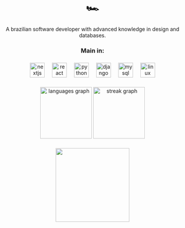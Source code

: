 <h1 align="center">🏎️</h1>

###

<p align="center">A brazilian software developer with advanced knowledge in design and databases.</p>

###

<h3 align="center">Main in:</h3>

###

<div align="center">
  <img src="https://cdn.jsdelivr.net/gh/devicons/devicon/icons/nextjs/nextjs-original.svg" height="40" alt="nextjs logo"  />
  <img width="12" />
  <img src="https://cdn.jsdelivr.net/gh/devicons/devicon/icons/react/react-original.svg" height="40" alt="react logo"  />
  <img width="12" />
  <img src="https://cdn.jsdelivr.net/gh/devicons/devicon/icons/python/python-original.svg" height="40" alt="python logo"  />
  <img width="12" />
  <img src="https://cdn.jsdelivr.net/gh/devicons/devicon/icons/django/django-plain.svg" height="40" alt="django logo"  />
  <img width="12" />
  <img src="https://cdn.jsdelivr.net/gh/devicons/devicon/icons/mysql/mysql-original.svg" height="40" alt="mysql logo"  />
  <img width="12" />
  <img src="https://cdn.jsdelivr.net/gh/devicons/devicon/icons/linux/linux-original.svg" height="40" alt="linux logo"  />
</div>

###

<div align="center">
  <img src="https://github-readme-stats.vercel.app/api/top-langs?username=samuelprimo&locale=en&hide_title=false&layout=compact&card_width=320&langs_count=5&theme=great-gatsby&hide_border=false&order=2" height="140" alt="languages graph"  />
  <img src="https://streak-stats.demolab.com?user=samuelprimo&locale=en&mode=daily&theme=great-gatsby&hide_border=true&border_radius=5&order=3" height="140" alt="streak graph"  />
</div>

###

<div align="center">
  <img height="200" src="https://i.giphy.com/media/v1.Y2lkPTc5MGI3NjExdTBzaXlpcnQ2YmR1YjZnYzFoZXY3bmg5YzY4dHV3bTN2ZHFsbGpmbCZlcD12MV9pbnRlcm5hbF9naWZfYnlfaWQmY3Q9Zw/3o7bu6MhHC5HXxQvSw/giphy.gif"  />
</div>

